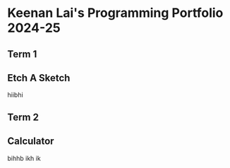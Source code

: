 # Keenan Lai's Programming Portfolio 2024-25

## Term 1
## Etch A Sketch
hiibhi
## Term 2
## Calculator
bihhb ikh ik
